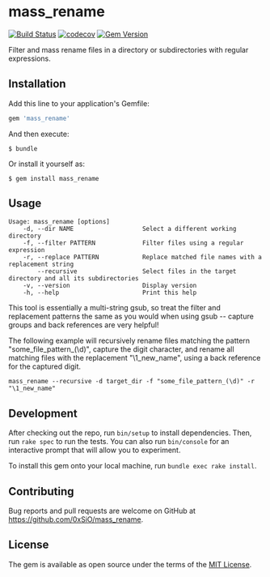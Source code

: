 # mass_rename
[![Build Status](https://travis-ci.com/0xSiO/mass_rename.svg?branch=master)](https://travis-ci.com/0xSiO/mass_rename)
[![codecov](https://codecov.io/gh/0xSiO/mass_rename/branch/master/graph/badge.svg)](https://codecov.io/gh/0xSiO/mass_rename)
[![Gem Version](https://badge.fury.io/rb/mass_rename.svg)](https://badge.fury.io/rb/mass_rename)

Filter and mass rename files in a directory or subdirectories with regular expressions.

## Installation

Add this line to your application's Gemfile:

```ruby
gem 'mass_rename'
```
And then execute:

    $ bundle

Or install it yourself as:

    $ gem install mass_rename

## Usage

    Usage: mass_rename [options]
        -d, --dir NAME                   Select a different working directory
        -f, --filter PATTERN             Filter files using a regular expression
        -r, --replace PATTERN            Replace matched file names with a replacement string
            --recursive                  Select files in the target directory and all its subdirectories
        -v, --version                    Display version
        -h, --help                       Print this help

This tool is essentially a multi-string gsub, so treat the filter and replacement patterns the same as you would when
using gsub -- capture groups and back references are very helpful!

The following example will recursively rename files matching the pattern "some_file_pattern_(\d)", capture the digit 
character, and rename all matching files with the replacement "\1_new_name", using a back reference for the captured 
digit.

    mass_rename --recursive -d target_dir -f "some_file_pattern_(\d)" -r "\1_new_name"

## Development

After checking out the repo, run `bin/setup` to install dependencies. Then, run `rake spec` to run the tests.
You can also run `bin/console` for an interactive prompt that will allow you to experiment.

To install this gem onto your local machine, run `bundle exec rake install`.

## Contributing

Bug reports and pull requests are welcome on GitHub at https://github.com/0xSiO/mass_rename.

## License

The gem is available as open source under the terms of the [MIT License](http://opensource.org/licenses/MIT).


